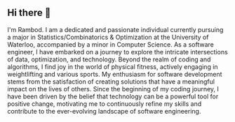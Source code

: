 ## Hi there 👋
I'm Rambod. I am a dedicated and passionate individual currently pursuing a major in Statistics/Combinatorics & Optimization at the University of Waterloo, accompanied by a minor in Computer Science. As a software engineer, I have embarked on a journey to explore the intricate intersections of data, optimization, and technology. Beyond the realm of coding and algorithms, I find joy in the world of physical fitness, actively engaging in weightlifting and various sports. My enthusiasm for software development stems from the satisfaction of creating solutions that have a meaningful impact on the lives of others. Since the beginning of my coding journey, I have been driven by the belief that technology can be a powerful tool for positive change, motivating me to continuously refine my skills and contribute to the ever-evolving landscape of software engineering.
<!--
**Rambod-22/Rambod-22** is a ✨ _special_ ✨ repository because its `README.md` (this file) appears on your GitHub profile.

Here are some ideas to get you started:

- 🔭 I’m currently working on ...
- 🌱 I’m currently learning ...
- 👯 I’m looking to collaborate on ...
- 🤔 I’m looking for help with ...
- 💬 Ask me about ...
- 📫 How to reach me: ...
- 😄 Pronouns: ...
- ⚡ Fun fact: ...
-->
